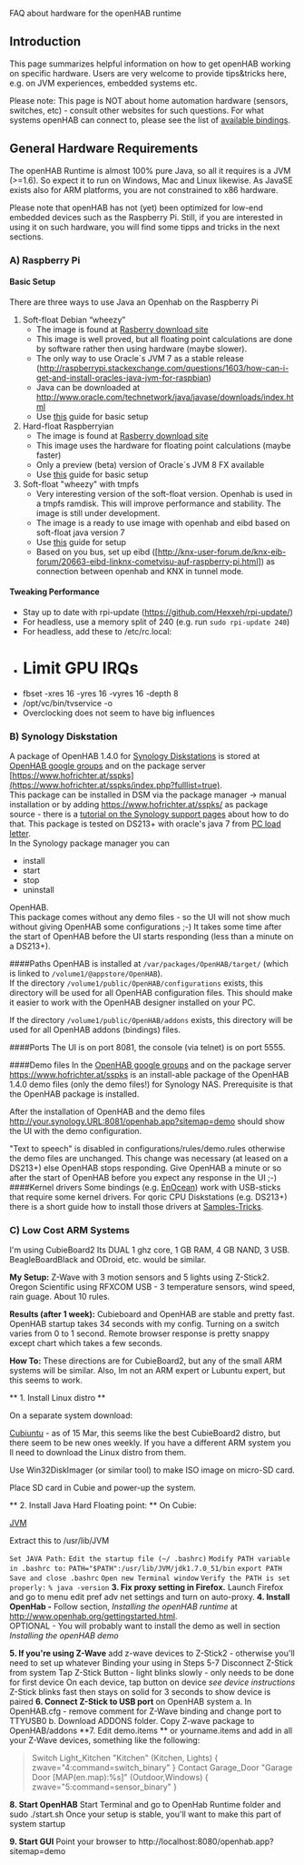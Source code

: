 FAQ about hardware for the openHAB runtime

## Introduction

This page summarizes helpful information on how to get openHAB working on specific hardware.
Users are very welcome to provide tips&tricks here, e.g. on JVM experiences, embedded systems etc.

Please note: This page is NOT about home automation hardware (sensors, switches, etc) - consult other websites for such questions. For what systems openHAB can connect to, please see the list of [available bindings](Bindings).

## General Hardware Requirements

The openHAB Runtime is almost 100% pure Java, so all it requires is a JVM (>=1.6). So expect it to run on Windows, Mac and Linux likewise. As JavaSE exists also for ARM platforms, you are not constrained to x86 hardware.

Please note that openHAB has not (yet) been optimized for low-end embedded devices such as the Raspberry Pi. Still, if you are interested in using it on such hardware, you will find some tipps and tricks in the next sections.

### A) Raspberry Pi

#### Basic Setup

There are three ways to use Java an Openhab on the Raspberry Pi

1. Soft-float Debian “wheezy”
    - The image is found at [Rasberry download site](http://www.raspberrypi.org/downloads)
    - This image is well proved, but all floating point calculations are done by software rather then using hardware (maybe slower).
    - The only way to use Oracle´s JVM 7 as a stable release (http://raspberrypi.stackexchange.com/questions/1603/how-can-i-get-and-install-oracles-java-jvm-for-raspbian)
    - Java can be downloaded at http://www.oracle.com/technetwork/java/javase/downloads/index.html
    - Use [this](http://www.savagehomeautomation.com/projects/raspberry-pi-installing-oracle-java-runtime-environment-jre.html) guide for basic setup
1. Hard-float Raspberryian
    - The image is found at [Rasberry download site](http://www.raspberrypi.org/downloads)
    - This image uses the hardware for floating point calculations (maybe faster)
    - Only a preview (beta) version of Oracle´s JVM 8 FX available
    - Use [this](http://javafx.steveonjava.com/javafx-on-raspberry-pi-3-easy-steps/) guide for basic setup
1. Soft-float "wheezy" with tmpfs
    - Very interesting version of the soft-float version. Openhab is used in a tmpfs ramdisk. This will improve performance and stability. The image is still under development.
    - The image is a ready to use image with openhab and eibd based on soft-float java version 7
    - Use [this](https://github.com/cribskip/OpenHABpi/wiki/Getting-Started) guide for setup
    - Based on you bus, set up eibd ([http://knx-user-forum.de/knx-eib-forum/20663-eibd-linknx-cometvisu-auf-raspberry-pi.html]) as connection between openhab and KNX in tunnel mode.

#### Tweaking Performance

- Stay up to date with rpi-update (https://github.com/Hexxeh/rpi-update/)
- For headless, use a memory split of 240 (e.g. run `sudo rpi-update 240`)
- For headless, add these to /etc/rc.local:
- # Limit GPU IRQs
- fbset -xres 16 -yres 16 -vyres 16 -depth 8
- /opt/vc/bin/tvservice -o
- Overclocking does not seem to have big influences

### B) Synology Diskstation
A package of OpenHAB 1.4.0 for [Synology Diskstations](http://www.synology.com/en-us/products/index) is stored at [OpenHAB google groups](https://groups.google.com/d/msg/openhab/lrzcZDYI3Ug/hLJF-sUUjgMJ) and on the package server [https://www.hofrichter.at/sspks](https://www.hofrichter.at/sspks/index.php?fulllist=true).  
This package can be installed in DSM via the package manager -> manual installation or by adding https://www.hofrichter.at/sspks/ as package source - there is a [tutorial on the Synology support pages](http://www.synology.com/en-us/support/tutorials/500) about how to do that.
This package is tested on DS213+ with oracle's java 7 from [PC load letter](http://pcloadletter.co.uk/2011/08/23/java-package-for-synology/).  
In the Synology package manager you can
* install
* start
* stop
* uninstall

OpenHAB.  
This package comes without any demo files - so the UI will not show much without giving OpenHAB some configurations ;-)
It takes some time after the start of OpenHAB before the UI starts responding (less than a minute on a DS213+).

####Paths
OpenHAB is installed at `/var/packages/OpenHAB/target/` (which is linked to `/volume1/@appstore/OpenHAB`).  
If the directory `/volume1/public/OpenHAB/configurations` exists, this directory will be used for all OpenHAB configuration files. This should make it easier to work with the OpenHAB designer installed on your PC.

If the directory `/volume1/public/OpenHAB/addons` exists, this directory will be used for all OpenHAB addons (bindings) files.

####Ports
The UI is on port 8081, the console (via telnet) is on port 5555.  

####Demo files
In the [OpenHAB google groups](https://groups.google.com/d/msg/openhab/lrzcZDYI3Ug/94XD81A9TYAJ) and on the package server https://www.hofrichter.at/sspks is an install-able package of the OpenHAB 1.4.0 demo files (only the demo files!) for Synology NAS. Prerequisite is that the OpenHAB package is installed.

After the installation of OpenHAB and the demo files http://your.synology.URL:8081/openhab.app?sitemap=demo should show the UI with the demo configuration.

"Text to speech" is disabled in configurations/rules/demo.rules otherwise the demo files are unchanged. This change was necessary (at leased on a DS213+) else OpenHAB stops responding.
Give OpenHAB a minute or so after the start of OpenHAB before you expect any response in the UI ;-)
####Kernel drivers
Some bindings (e.g. [EnOcean](https://github.com/openhab/openhab/wiki/EnOcean-Binding)) work with USB-sticks that require some kernel drivers. For qoric CPU Diskstations (e.g. DS213+) there is a short guide how to install those drivers at [Samples-Tricks](https://github.com/openhab/openhab/wiki/Samples-Tricks#enocean-binding-on-synology-ds213-kernel-driver-package).  

### C) Low Cost ARM Systems

I'm using CubieBoard2   Its  DUAL 1 ghz core, 1 GB RAM, 4 GB NAND, 3 USB.  BeagleBoardBlack and ODroid, etc. would be similar.

**My Setup:**
Z-Wave with 3 motion sensors and 5 lights using Z-Stick2.   
Oregon Scientific using RFXCOM USB - 3 temperature sensors, wind speed, rain guage.
About 10 rules.

**Results (after 1 week):**
Cubieboard and OpenHAB are stable and pretty fast.  OpenHAB startup takes 34 seconds with my config.    Turning on a switch varies from 0 to 1 second.  Remote browser response is pretty snappy except chart which takes a few seconds. 

**How To:**
These directions are for CubieBoard2, but any of the small ARM systems will be similar.  Also, Im not an ARM expert or Lubuntu expert, but this seems to work.

** 1. Install Linux distro **

On a separate system download:

[Cubiuntu](http://dl.cubieboard.org/cubiuntux/cubiuntu/) - as of 15 Mar, this seems like the best CubieBoard2 distro, but there seem to be new ones weekly.  If you have a different ARM system you ll need to download the Linux distro from them.

Use Win32DiskImager (or similar tool) to make ISO image on micro-SD card.  

Place SD card in Cubie and power-up the system.  

** 2. Install Java Hard Floating point: **
On Cubie:

[JVM](http://download.oracle.com/otn-pub/java/jdk/7u51-b13/jdk-7u51-linux-arm-vfp-hflt.tar.gz)

Extract this to /usr/lib/JVM

`Set JAVA Path:`
    `Edit the startup file (~/ .bashrc)`
        `Modify PATH variable in .bashrc to:`
            `PATH="$PATH":/usr/lib/JVM/jdk1.7.0_51/bin`
            `export PATH`
    `Save and close .bashrc`
    `Open new Terminal window`
        `Verify the PATH is set properly:`
        `% java -version`
**3. Fix proxy setting in Firefox.**  Launch Firefox and go to menu edit pref adv net settings and turn on auto-proxy.
**4. Install OpenHab -**
        Follow section, _Installing the openHAB runtime_ at http://www.openhab.org/gettingstarted.html.  
        OPTIONAL - You will probably want to install the demo as well in section _Installing the openHAB demo_

**5. If you're using Z-Wave** add z-wave devices to Z-Stick2 - otherwise you'll need to set up whatever Binding your using in Steps 5-7
        Disconnect Z-Stick from system
        Tap Z-Stick Button - light blinks slowly - only needs to be done for first device
        On each device, tap button on device _see device instructions_
        Z-Stick blinks fast then stays on solid for 3 seconds to show device is paired
**6. Connect Z-Stick to USB port** on OpenHAB system
   a. In OpenHAB.cfg - remove comment for Z-Wave binding and change port to TTYUSB0
   b. Download ADDONS folder. Copy Z-wave package to OpenHAB/addons
**7. Edit demo.items ** or yourname.items and add in all your Z-Wave devices, something like the following:
> Switch	Light_Kitchen	"Kitchen"	(Kitchen, Lights)	{ zwave="4:command=switch_binary" }
> Contact	Garage_Door	"Garage Door [MAP(en.map):%s]"	(Outdoor,Windows)	{ zwave="5:command=sensor_binary" }

**8. Start OpenHAB**
        Start Terminal and go to OpenHab Runtime folder and
        sudo ./start.sh
        Once your setup is stable, you'll want to make this part of system startup

**9. Start GUI**
        Point your browser to http://localhost:8080/openhab.app?sitemap=demo
